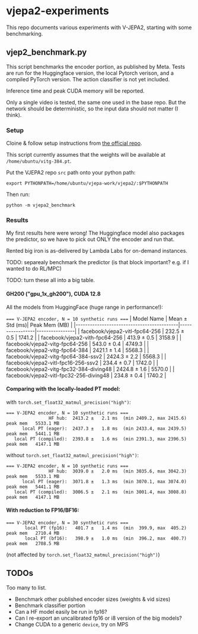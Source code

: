 # vjepa2-experiments

This repo documents various experiments with V-JEPA2, starting with some benchmarking.

## vjep2_benchmark.py

This script benchmarks the encoder portion, as published by Meta. Tests are run for the Huggingface version, the local Pytorch verison, and a compiled PyTorch version. The action classifier is not yet included.

Inference time and peak CUDA memory will be reported.

Only a single video is tested, the same one used in the base repo. But the network should be deterministic, so the input data should not matter (I think).

### Setup

Cloine & follow setup instructions from [the official repo](https://github.com/facebookresearch/vjepa2).

This script currently assumes that the weights will be available at `/home/ubuntu/vitg-384.pt`.

Put the VJEPA2 repo `src` path onto your python path:
```
export PYTHONPATH=/home/ubuntu/vjepa-work/vjepa2/:$PYTHONPATH
```

Then run:
```
python -m vjepa2_benchmark
```
### Results

My first results here were wrong! The Huggingface model also packages the predictor, so we have to pick out ONLY the encoder and run that.

Rented big iron is as-delivered by Lambda Labs for on-demand instances.

TODO: separealy benchmark the predictor (is that block important? e.g. if I wanted to do RL/MPC)

TODO: turn these all into a big table.



#### GH200 ("gpu_1x_gh200"), CUDA 12.8

All the models from HuggingFace (huge range in performance!):

`=== V-JEPA2 encoder, N = 10 synthetic runs ===`
| Model Name                                 | Mean ± Std (ms)|  Peak Mem (MB) |
|-------------------------------------------|-----------------|----------------|
| facebook/vjepa2-vitl-fpc64-256            | 232.5 ± 0.5     |  1741.2        |
| facebook/vjepa2-vith-fpc64-256            | 413.9 ± 0.5     |  3158.9        |
| facebook/vjepa2-vitg-fpc64-256            | 543.0 ± 0.4     |  4749.3        |
| facebook/vjepa2-vitg-fpc64-384            | 2421.1 ± 1.4    |  5568.3        |
| facebook/vjepa2-vitg-fpc64-384-ssv2       | 2424.3 ± 2.2    |  5568.3        |
| facebook/vjepa2-vitl-fpc16-256-ssv2       | 234.4 ± 0.7     |  1742.0        |
| facebook/vjepa2-vitg-fpc32-384-diving48   | 2424.8 ± 1.6    |  5570.0        |
| facebook/vjepa2-vitl-fpc32-256-diving48   | 234.8 ± 0.4     |  1740.2        |

#### Comparing with the locally-loaded PT model:

with `torch.set_float32_matmul_precision("high")`:
```
=== V-JEPA2 encoder, N = 10 synthetic runs ===
                HF hub:  2413.2 ±   2.1 ms  (min 2409.2, max 2415.6)  peak mem   5533.1 MB
      local PT (eager):  2437.3 ±   1.8 ms  (min 2433.4, max 2439.5)  peak mem   5441.1 MB
   local PT (compiled):  2393.8 ±   1.6 ms  (min 2391.3, max 2396.5)  peak mem   4147.1 MB
```

without `torch.set_float32_matmul_precision("high")`:
```
=== V-JEPA2 encoder, N = 10 synthetic runs ===
                HF hub:  3039.0 ±   2.0 ms  (min 3035.6, max 3042.3)  peak mem   5533.1 MB
      local PT (eager):  3071.8 ±   1.3 ms  (min 3070.1, max 3074.0)  peak mem   5441.1 MB
   local PT (compiled):  3006.5 ±   2.1 ms  (min 3001.4, max 3008.8)  peak mem   4147.1 MB
```

#### With reduction to FP16/BF16:
```
=== V-JEPA2 encoder, N = 30 synthetic runs ===
       local PT (fp16):   401.7 ±   1.4 ms  (min  399.9, max  405.2)  peak mem   2710.4 MB
       local PT (bf16):   398.9 ±   1.0 ms  (min  396.2, max  400.7)  peak mem   2708.5 MB

```
(not affected by `torch.set_float32_matmul_precision("high")`)


## TODOs

Too many to list.
- Benchmark other published encoder sizes (weights & vid sizes)
- Benchmark classifier portion
- Can a HF model easily be run in fp16?
- Can I re-export an uncalibrated fp16 or i8 version of the big models?
- Change CUDA to a generic `device`, try on MPS